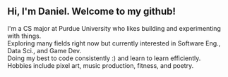 ## Hi, I'm Daniel. Welcome to my github!

I'm a CS major at Purdue University who likes building and experimenting with things.\
Exploring many fields right now but currently interested in Software Eng., Data Sci., and Game Dev.\
Doing my best to code consistently :) and learn to learn efficiently.\
Hobbies include pixel art, music production, fitness, and poetry.


<!---
ng-daniel/ng-daniel is a ✨ special ✨ repository because its `README.md` (this file) appears on your GitHub profile.
You can click the Preview link to take a look at your changes.
--->
